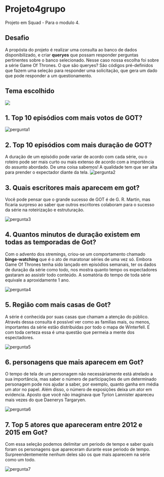 # Projeto4grupo

Projeto em Squad - Para o modulo 4. 

<h2><strong> Desafio</strong></h2>
A propósta do projeto é realizar uma consulta ao banco de dados disponibilizado, e criar <strong> queryes</strong> que possam responder perguntas pertinentes sobre o banco selecionado. Nesse caso nossa escolha foi sobre a série Game Of Thrones. 
O que são queryes? São códigos pré-definidos que fazem uma seleção para responder uma solicitação, que gera um dado que pode responder a um questionamento.

<h2><strong> Tema escolhido </strong></h2>
<img src="https://user-images.githubusercontent.com/112557540/212668455-e5da5832-953c-45e2-8ffd-34be57698f27.png">




<h2><strong> 1. Top 10 episódios com mais votos de GOT? </strong></h2>

![pergunta1](https://user-images.githubusercontent.com/112557569/212431325-3ce9f2d1-44ee-42b9-b45c-4c5de2376bab.png)


<h2><strong>2. Top 10 episódios com mais duração de GOT? </strong></h2>

A duração de um episódio pode variar de acordo com cada série, ou o roteiro pode ser mais curto ou mais extenso de acordo com a importência do assunto abordado. De uma coisa sabemos! A qualidade tem que ser alta para prender o expectador diante da tela. 
![pergunta2](https://user-images.githubusercontent.com/112557569/212345027-cc09c054-bb89-4b23-b0c3-01537034a82e.png)


<h2><strong>3. Quais escritores mais aparecem em got? </strong></h2>
Você pode pensar que o grande sucesso de GOT é de G. R. Martin, mas ficaria surpreso ao saber que outros escritores colaboram para o sucesso da série na roteirização e estruturação. 

![pergunta3](https://user-images.githubusercontent.com/112557569/212431517-5eca2df1-7992-4355-8f0c-c7ea63b21e5a.png)

<h2><strong>4. Quantos minutos de duração existem em todas as temporadas de Got? </strong></h2>
Com o advento dos stremings, criou-se um comportamento chamado <strong> binge-watching </strong> que é o ato de maratonar séries de uma vez só. Embora Game Of Thrones tenha sido lançado em episódios semanais, ter os dados de duração da série como todo, nos mostra quanto tempo os expectadores gastaram ao assistir todo conteúdo. A somatória do tempo de toda série equivale a aproxidamente 1 ano. 

![pergunta4](https://user-images.githubusercontent.com/112557569/212431766-9da98517-fb99-4e1e-9d86-45a0bfda6e22.png)


<h2><strong>5. Região com mais casas de Got? </strong></h2>

A série é conhecida por suas casas que chamam a atenção do público. Através dessa consulta é possível ver como as familias mais, ou menos, importantes da série estão distribuidas por todo o mapa de Winterfell. E com toda certeza essa é uma questão que permeia a mente dos espectadores. 

![pergunta5](https://user-images.githubusercontent.com/112557569/212431906-1018711b-0ab1-4692-9d39-cdf2030736d1.png)

<h2><strong>6. personagens que mais aparecem em Got? </strong></h2>
O tempo de tela de um personagem não necessáriamente está atrelado a sua importância, mas saber o número de participações de um determinado personagem pode nos ajudar a saber, por exemplo, quanto ganha em média um ator no papel. Além disso, o número de exposições deixa um ator em evidencia. Aposto que você não imaginava que Tyrion Lannister apareceu mais vezes do que Daenerys Targaryen. 

![pergunta6](https://user-images.githubusercontent.com/112557569/212432173-570093ff-56a6-42e7-9f15-c8c8c1730fb2.png)

<h2><strong>7. Top 5 atores que apareceram entre 2012 e 2015 em Got? </strong></h2>

Com essa seleção podemos delimitar um periodo de tempo e saber quais foram os personagens que apareceram durante esse periodo de tempo. Surpreendentemente nenhum deles  são os que mais aparecem na série como um todo. 

![pergunta7](https://user-images.githubusercontent.com/112557569/212432296-5ac2e613-8026-4dff-a671-8b5453b057ab.png)
